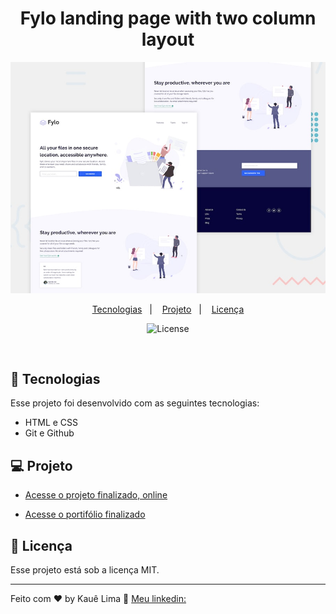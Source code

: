 <h1 align="center">Fylo landing page with two column layout</h1>

![Design preview for the Fylo landing page with two column layout challenge](./assets/design/desktop-preview.jpg)

<p align="center">
  <a href="#-tecnologias">Tecnologias</a>&nbsp;&nbsp;&nbsp;|&nbsp;&nbsp;&nbsp;
  <a href="#-projeto">Projeto</a>&nbsp;&nbsp;&nbsp;|&nbsp;&nbsp;&nbsp;
  <a href="#memo-licença">Licença</a>
</p>

<p align="center">
  <img alt="License" src="https://img.shields.io/static/v1?label=license&message=MIT&color=49AA26&labelColor=000000">
</p>
<br>

## 🚀 Tecnologias

Esse projeto foi desenvolvido com as seguintes tecnologias:

- HTML e CSS
- Git e Github

## 💻 Projeto

- [Acesse o projeto finalizado, online](https://kaueaclima.github.io/projeto-fylo-landing-page-with-two-column-layout-master/)

- [Acesse o portifólio finalizado](https://github.com/KaueACLima/projeto-fylo-landing-page-with-two-column-layout-master)

## :memo: Licença

Esse projeto está sob a licença MIT.

---

Feito com ♥ by Kauê Lima :wave: [Meu linkedin:](https://www.linkedin.com/in/kau%C3%AA-lima-234515182/)
